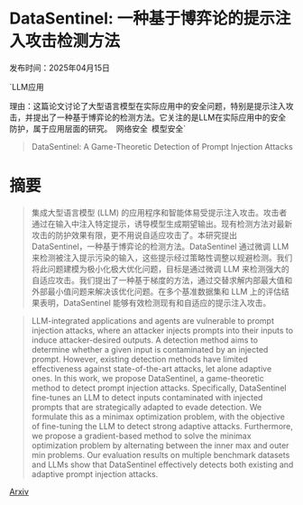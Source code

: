 # DataSentinel: 一种基于博弈论的提示注入攻击检测方法

发布时间：2025年04月15日

`LLM应用

理由：这篇论文讨论了大型语言模型在实际应用中的安全问题，特别是提示注入攻击，并提出了一种基于博弈论的检测方法。它关注的是LLM在实际应用中的安全防护，属于应用层面的研究。` `网络安全` `模型安全`

> DataSentinel: A Game-Theoretic Detection of Prompt Injection Attacks

# 摘要

> 集成大型语言模型 (LLM) 的应用程序和智能体易受提示注入攻击。攻击者通过在输入中注入特定提示，诱导模型生成期望输出。现有检测方法对最新攻击的防护效果有限，更不用说自适应攻击了。本研究提出 DataSentinel，一种基于博弈论的检测方法。DataSentinel 通过微调 LLM 来检测被注入提示污染的输入，这些提示经过策略性调整以规避检测。我们将此问题建模为极小化极大优化问题，目标是通过微调 LLM 来检测强大的自适应攻击。我们提出了一种基于梯度的方法，通过交替求解内部最大值和外部最小值问题来解决该优化问题。在多个基准数据集和 LLM 上的评估结果表明，DataSentinel 能够有效检测现有和自适应的提示注入攻击。

> LLM-integrated applications and agents are vulnerable to prompt injection attacks, where an attacker injects prompts into their inputs to induce attacker-desired outputs. A detection method aims to determine whether a given input is contaminated by an injected prompt. However, existing detection methods have limited effectiveness against state-of-the-art attacks, let alone adaptive ones. In this work, we propose DataSentinel, a game-theoretic method to detect prompt injection attacks. Specifically, DataSentinel fine-tunes an LLM to detect inputs contaminated with injected prompts that are strategically adapted to evade detection. We formulate this as a minimax optimization problem, with the objective of fine-tuning the LLM to detect strong adaptive attacks. Furthermore, we propose a gradient-based method to solve the minimax optimization problem by alternating between the inner max and outer min problems. Our evaluation results on multiple benchmark datasets and LLMs show that DataSentinel effectively detects both existing and adaptive prompt injection attacks.

[Arxiv](https://arxiv.org/abs/2504.11358)